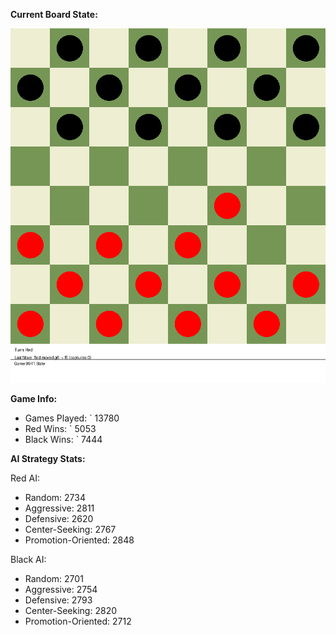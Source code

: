 
**Current Board State:**  
<!-- START_GIF -->
![Checkers Game](./checkers_game.gif)
<!-- END_GIF -->

**Game Info:**  
- Games Played: `<!-- GAMES_PLAYED --> 13780
- Red Wins: `<!-- RED_WINS --> 5053
- Black Wins: `<!-- BLACK_WINS --> 7444

<!-- AI_STATS -->
**AI Strategy Stats:**

Red AI:
- Random: 2734
- Aggressive: 2811
- Defensive: 2620
- Center-Seeking: 2767
- Promotion-Oriented: 2848

Black AI:
- Random: 2701
- Aggressive: 2754
- Defensive: 2793
- Center-Seeking: 2820
- Promotion-Oriented: 2712
